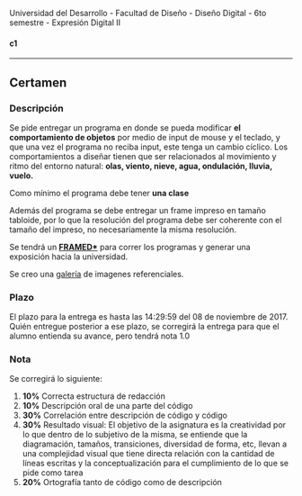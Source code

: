 Universidad del Desarrollo - Facultad de Diseño - Diseño Digital - 6to semestre - Expresión Digital II

#### c1

------

## Certamen

### Descripción

Se pide entregar un programa en donde se pueda modificar **el comportamiento de objetos** por medio de input de mouse y el teclado, y que una vez el programa no reciba input, este tenga un cambio cíclico. Los comportamientos a diseñar tienen que ser relacionados al movimiento y ritmo del entorno natural: **olas, viento, nieve, agua, ondulación, lluvia, vuelo.**

Como mínimo el programa debe tener **una clase**

Además del programa se debe entregar un frame impreso en tamaño tabloide, por lo que la resolución del programa debe ser coherente con el tamaño del impreso, no necesariamente la misma resolución.

Se tendrá un **[FRAMED*](https://frm.fm/)** para correr los programas y generar una exposición hacia la universidad.

Se creo una [galería](https://www.designspiration.net/nicotron/c1/) de imagenes referenciales.


### Plazo

El plazo para la entrega es hasta las 14:29:59 del 08 de noviembre de 2017. Quién entregue posterior a ese plazo, se corregirá la entrega para que el alumno entienda su avance, pero tendrá nota 1.0

### Nota

Se corregirá lo siguiente:

1. **10%** Correcta estructura de redacción
2. **10%** Descripción oral de una parte del código
3. **30%** Correlación entre descripción de código y código
4. **30%** Resultado visual: El objetivo de la asignatura es la creatividad por lo que dentro de lo subjetivo de la misma, se entiende que la diagramación, tamaños, transiciones, diversidad de forma, etc, llevan a una complejidad visual que tiene directa relación con la cantidad de líneas escritas y la conceptualización para el cumplimiento de lo que se pide como tarea
5. **20%** Ortografía tanto de código como de descripción